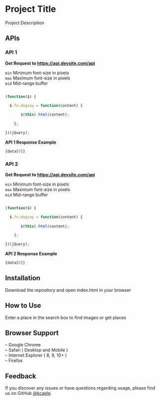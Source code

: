 # Project Title
Project Description

## APIs
### API 1
**Get Request to https://api.devsite.com/api**

  `min` Minimum font-size in pixels  
  `max` Maximum font-size in pixels  
  `mid` Mid-range buffer

  ```javascript

  (function($) {

    $.fn.dogsay = function(content) {
      
         $(this).html(content);
      
      };

  })(jQuery);

  ```

**API 1 Response Example**  
```javascript
{data[0]}
```


### API 2
**Get Request to https://api.devsite.com/api**

  `min` Minimum font-size in pixels  
  `max` Maximum font-size in pixels  
  `mid` Mid-range buffer

  ```javascript

  (function($) {

    $.fn.dogsay = function(content) {
      
         $(this).html(content);
      
      };

  })(jQuery);

  ```

**API 2 Response Example**  
```javascript
{data[0]}
```



## Installation
Download the repository and open index.html in your browser

## How to Use
Enter a place in the search box to find images or get places

## Browser Support
– Google Chrome  
– Safari ( Desktop and Mobile )  
– Internet Explorer ( 8, 9, 10+ )  
– Firefox

## Feedback
If you discover any issues or have questions regarding usage, please find us on GitHub [@kcaple](https://github.com/kcaple).
